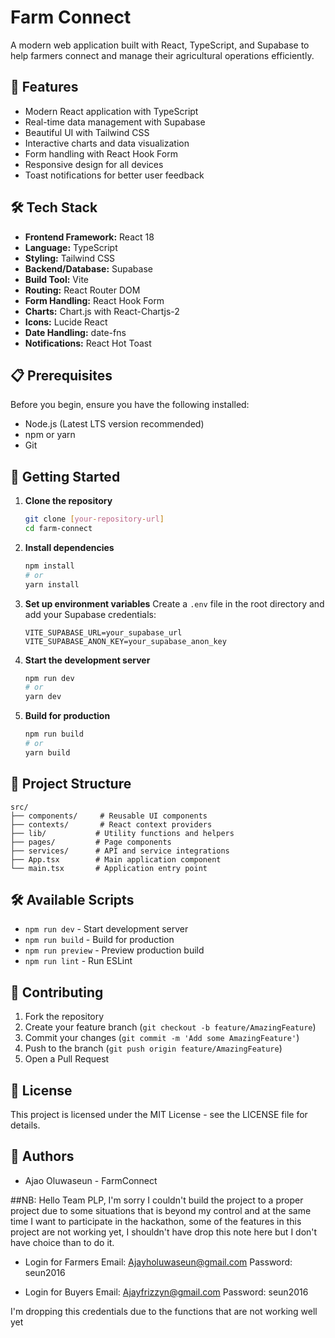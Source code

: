 # Farm Connect

A modern web application built with React, TypeScript, and Supabase to help farmers connect and manage their agricultural operations efficiently.

## 🚀 Features

- Modern React application with TypeScript
- Real-time data management with Supabase
- Beautiful UI with Tailwind CSS
- Interactive charts and data visualization
- Form handling with React Hook Form
- Responsive design for all devices
- Toast notifications for better user feedback

## 🛠️ Tech Stack

- **Frontend Framework:** React 18
- **Language:** TypeScript
- **Styling:** Tailwind CSS
- **Backend/Database:** Supabase
- **Build Tool:** Vite
- **Routing:** React Router DOM
- **Form Handling:** React Hook Form
- **Charts:** Chart.js with React-Chartjs-2
- **Icons:** Lucide React
- **Date Handling:** date-fns
- **Notifications:** React Hot Toast

## 📋 Prerequisites

Before you begin, ensure you have the following installed:
- Node.js (Latest LTS version recommended)
- npm or yarn
- Git

## 🚀 Getting Started

1. **Clone the repository**
   ```bash
   git clone [your-repository-url]
   cd farm-connect
   ```

2. **Install dependencies**
   ```bash
   npm install
   # or
   yarn install
   ```

3. **Set up environment variables**
   Create a `.env` file in the root directory and add your Supabase credentials:
   ```
   VITE_SUPABASE_URL=your_supabase_url
   VITE_SUPABASE_ANON_KEY=your_supabase_anon_key
   ```

4. **Start the development server**
   ```bash
   npm run dev
   # or
   yarn dev
   ```

5. **Build for production**
   ```bash
   npm run build
   # or
   yarn build
   ```

## 📁 Project Structure

```
src/
├── components/     # Reusable UI components
├── contexts/       # React context providers
├── lib/           # Utility functions and helpers
├── pages/         # Page components
├── services/      # API and service integrations
├── App.tsx        # Main application component
└── main.tsx       # Application entry point
```

## 🛠️ Available Scripts

- `npm run dev` - Start development server
- `npm run build` - Build for production
- `npm run preview` - Preview production build
- `npm run lint` - Run ESLint

## 🤝 Contributing

1. Fork the repository
2. Create your feature branch (`git checkout -b feature/AmazingFeature`)
3. Commit your changes (`git commit -m 'Add some AmazingFeature'`)
4. Push to the branch (`git push origin feature/AmazingFeature`)
5. Open a Pull Request

## 📝 License

This project is licensed under the MIT License - see the LICENSE file for details.

## 👥 Authors

- Ajao Oluwaseun - FarmConnect

##NB:
Hello Team PLP, I'm sorry I couldn't build the project to a proper project due to some situations that is beyond my control and at the same time I want to participate in the hackathon, some of the features in this project are not working yet, I shouldn't have drop this note here but I don't have choice than to do it.

- Login for Farmers
Email: Ajayholuwaseun@gmail.com
Password: seun2016

- Login for Buyers
Email: Ajayfrizzyn@gmail.com
Password: seun2016

I'm dropping this credentials due to the functions that are not working well yet
